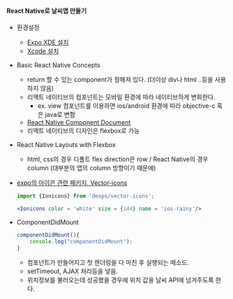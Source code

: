 #### React Native로 날씨앱 만들기

- 환경설정
  - [Expo XDE 설치](https://expo.io/tools)
  - [Xcode 설치](https://developer.apple.com/download/)

- Basic React Native Concepts
  - return 할 수 있는 component가 정해져 있다. (더이상 div나 html ..등을 사용하지 않음)
  - 리액트 네이티브의 컴포넌트는 모바일 환경에 따라 네이티브하게 변화한다.
    - ex. view 컴포넌트를 이용하면 ios/android 환경에 따라 objective-c 혹은 java로 변함
  - [React Native Component Document](https://facebook.github.io/react-native/docs/getting-started.html)
  - 리액트 네이티브의 디자인은 flexbox로 가능

- React Native Layouts with Flexbox

  - html, css의 경우 디폴트 flex direction은 row / React Native의 경우 column (대부분의 앱의 column 방향이기 때문에)

- [expo의 아이콘 관련 패키지, Vector-icons](https://expo.github.io/vector-icons/)

  ~~~jsx
  import {Ionicons} from '@expo/vector-icons'; 
  
  <Ionicons color = 'white' size = {144} name = 'ios-rainy'/>
  ~~~

- ComponentDidMount

  ~~~jsx
  componentDidMount(){
      console.log("componentDidMount");
  }
  ~~~

  - 컴포넌트가 만들어지고 첫 렌더링을 다 마친 후 실행되는 메소드.
  - setTimeout, AJAX 처리등을 넣음.
  - 위치정보를 불러오는데 성공했을 경우에 위치 값을 날씨 API에 넘겨주도록 한다.